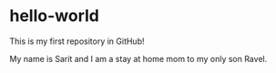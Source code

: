 # hello-world
This is my first repository in GitHub!

My name is Sarit and I am a stay at home mom to my only son Ravel.
